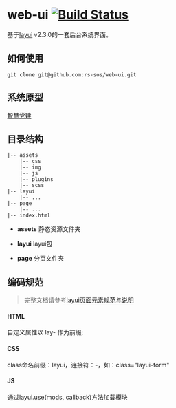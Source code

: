 web-ui [![Build Status](https://travis-ci.com/rs-sos/web-ui.svg?branch=master)](https://www.travis-ci.org/rs-sos/web-ui)
===

基于[layui](http://www.layui.com/) v2.3.0的一套后台系统界面。

## 如何使用

```
git clone git@github.com:rs-sos/web-ui.git
```

## 系统原型

[智慧党建](https://pro.modao.cc/app/3pmYgsQBYNnAs0EtQuBinl7YpugIKox)

## 目录结构

	|-- assets
		|-- css
		|-- img
		|-- js
		|-- plugins
		|-- scss
	|-- layui
		|-- ...
	|-- page
		|-- ...
	|-- index.html

- **assets**
	静态资源文件夹

- **layui**
	layui包

- **page**
	分页文件夹

## 编码规范

> 完整文档请参考[layui页面元素规范与说明](http://www.layui.com/doc/base/element.html)

#### HTML

自定义属性以 lay- 作为前缀;

#### CSS

class命名前缀：layui，连接符：-，如：class="layui-form"


#### JS

通过layui.use(mods, callback)方法加载模块
